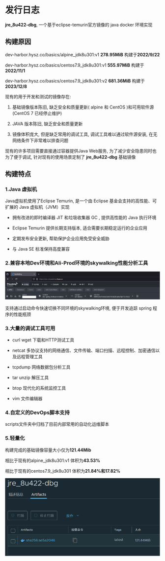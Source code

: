 # 发行日志

**jre_8u422-dbg**, 一个基于eclipse-temurin官方镜像的 java docker 环境实现

## 构建原因

dev-harbor.hysz.co/basics/alpine_jdk8u301:v1 **278.95MiB** 构建于**2022/9/22**

dev-harbor.hysz.co/basics/centos7.9_jdk8u301:v1 **555.97MiB**  构建于**2022/11/1**

dev-harbor.hysz.co/basics/centos7.9_jdk8u301:v2 **681.36MiB**  构建于**2023/12/8**

现有的用于开发和测试的镜像存在:

1. 基础镜像版本陈旧, 缺乏安全和质量更新( alpine 和 CentOS )和可用软件源 (CentOS 7 已经停止维护)

2. JAVA 版本陈旧, 缺乏安全和质量更新

3. 镜像体积庞大, 但是缺乏常用的调试工具, 调试工具难以通过软件源安装, 在无网络条件下非常难以排查问题

现有的许多项目需要直接通过容器提供Java Web服务, 为了减少安全隐患同时也为了便于调试, 针对现有的使用场景定制了 **jre_8u422-dbg** 基础镜像

## 构建特点

### 1.Java 虚拟机

Java虚拟机使用了Eclipse Temurin, 是一个由 Eclipse 基金会支持的高性能、可扩展的 Java 虚拟机（JVM）实现

* 拥有改进的即时编译器 JIT 和垃圾收集器 GC , 提供高性能的 Java 执行环境

* Eclipse Temurin 提供长期支持版本, 适合需要长期稳定运行的企业应用

* 定期发布安全更新, 帮助保护企业应用免受安全威胁

* 与 Java SE 标准保持高度兼容

### 2.兼容本地Dev环境和Ali-Prod环境的skywalking性能分析工具

![alt text](img/image.png)

支持通过启动命令快速切换不同环境的skywalking环境, 便于开发追踪 spring 程序的性能瓶颈

### 3.大量的调试工具可用

* curl wget 下载和HTTP测试工具

* netcat 多协议支持的网络通信、文件传输、端口扫描、远程控制、加密通信以及远程管理工具

* tcpdump 网络数据包分析工具

* tar unzip 解压工具

* btop 现代化的系统监控工具

* vim 文件编辑器

### 4.自定义的DevOps脚本支持

scripts文件夹中归档了目前内部常用的自动化运维脚本

### 5.轻量化

构建完成的基础镜像容量大小仅为**121.44Mib**

相比于现有的alpine_jdk8u301:v1 体积为**43.53%**

相比于现有的centos7.9_jdk8u301 体积为**21.84%**和**17.82%**

![alt text](img/image-2.png)
